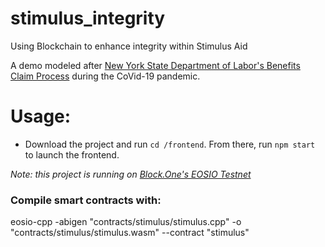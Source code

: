 # stimulus_integrity
Using Blockchain to enhance integrity within Stimulus Aid

A demo modeled after [New York State Department of Labor's Benefits Claim Process](https://dol.ny.gov/unemployment/file-your-first-claim-benefits) during the CoVid-19 pandemic.

# Usage:
- Download the project and run `cd /frontend`. From there, run `npm start` to launch the frontend.

*Note: this project is running on [Block.One's EOSIO Testnet](https://testnet.eos.io/)*

### Compile smart contracts with:
eosio-cpp -abigen "contracts/stimulus/stimulus.cpp" -o "contracts/stimulus/stimulus.wasm" --contract "stimulus"
